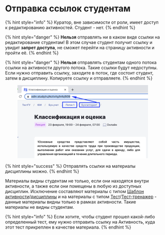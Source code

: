 # Отправка ссылок студентам

{% hint style="info" %}
Куратор, вне зависимости от роли, имеет доступ к редактированию активностей. Студент - нет.
{% endhint %}

{% hint style="danger" %}
**Нельзя** отправлять ни в каком виде ссылки на редактирование студентам! В этом случае студент получит ссылку и увидит **запрет доступа**, не сможет перейти на страницу активности и пройти её.&#x20;
{% endhint %}

{% hint style="danger" %}
**Нельзя** отправлять студентам одного потока ссылки на активности другого потока. Такие ссылки будут недоступны. Если нужно отправить ссылку, заходите в поток, где состоит студент, затем в дисциплину. Копируете ссылку и отправляете.
{% endhint %}

<figure><img src="../../.gitbook/assets/image (806).png" alt=""><figcaption></figcaption></figure>

{% hint style="success" %}
Отправлять ссылки на материалы дисциплины можно.&#x20;
{% endhint %}

Материалы видны студентам не только, если они находятся внутри активности, а также если они помещены в любую из доступных дисциплин. Исключение составляют материалы с типом [Шаблон активности](../../servisy/biblioteka/materialy/shablon-aktivnosti.md)/[дисциплины](../../struktura/disciplina/shablon-discipliny.md) и на материалы с типом [Тест](../../servisy/biblioteka/materialy/test/)/[Тест-тренажер](../../servisy/biblioteka/materialy/test-trenazher.md) - данные материалы видны только в рамках активности. Такие материалы не видны студентам.&#x20;

{% hint style="info" %}
Если хотите, чтобы студент прошел какой-либо определенный тест, ему нужно отправить ссылку на Активность, куда этот тест прикреплен в качестве материала.&#x20;
{% endhint %}

